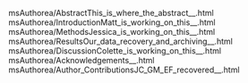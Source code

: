 msAuthorea/AbstractThis_is_where_the_abstract__.html
msAuthorea/IntroductionMatt_is_working_on_this__.html
msAuthorea/MethodsJessica_is_working_on_this__.html
msAuthorea/ResultsOur_data_recovery_and_archiving__.html
msAuthorea/DiscussionColette_is_working_on_this__.html
msAuthorea/Acknowledgements__.html
msAuthorea/Author_ContributionsJC_GM_EF_recovered__.html